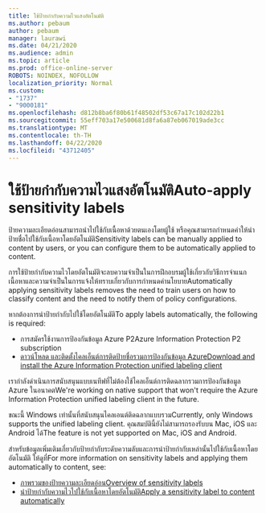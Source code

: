 ```yaml
---
title: ใช้ป้ายกํากับความไวแสงอัตโนมัติ
ms.author: pebaum
author: pebaum
manager: laurawi
ms.date: 04/21/2020
ms.audience: admin
ms.topic: article
ms.prod: office-online-server
ROBOTS: NOINDEX, NOFOLLOW
localization_priority: Normal
ms.custom:
- "1737"
- "9000181"
ms.openlocfilehash: d812b8ba6f80b61f48502df53c67a17c102d22b1
ms.sourcegitcommit: 55eff703a17e500681d8fa6a87eb067019ade3cc
ms.translationtype: MT
ms.contentlocale: th-TH
ms.lasthandoff: 04/22/2020
ms.locfileid: "43712405"
---
```

# <a name="auto-apply-sensitivity-labels"></a><span data-ttu-id="25af4-102">ใช้ป้ายกํากับความไวแสงอัตโนมัติ</span><span class="sxs-lookup"><span data-stu-id="25af4-102">Auto-apply sensitivity labels</span></span>

<span data-ttu-id="25af4-103">ป้ายความละเอียดอ่อนสามารถนําไปใช้กับเนื้อหาด้วยตนเองโดยผู้ใช้ หรือคุณสามารถกําหนดค่าให้นําป้ายชื่อไปใช้กับเนื้อหาโดยอัตโนมัติ</span><span class="sxs-lookup"><span data-stu-id="25af4-103">Sensitivity labels can be manually applied to content by users, or you can configure them to be automatically applied to content.</span></span>

<span data-ttu-id="25af4-104">การใช้ป้ายกํากับความไวโดยอัตโนมัติจะลบความจําเป็นในการฝึกอบรมผู้ใช้เกี่ยวกับวิธีการจําแนกเนื้อหาและความจําเป็นในการแจ้งให้ทราบเกี่ยวกับการกําหนดค่านโยบาย</span><span class="sxs-lookup"><span data-stu-id="25af4-104">Automatically applying sensitivity labels removes the need to train users on how to classify content and the need to notify them of policy configurations.</span></span>

<span data-ttu-id="25af4-105">หากต้องการนําป้ายกํากับไปใช้โดยอัตโนมัติ</span><span class="sxs-lookup"><span data-stu-id="25af4-105">To apply labels automatically, the following is required:</span></span>

- <span data-ttu-id="25af4-106">การสมัครใช้งานการป้องกันข้อมูล Azure P2</span><span class="sxs-lookup"><span data-stu-id="25af4-106">Azure Information Protection P2 subscription</span></span>
- [<span data-ttu-id="25af4-107">ดาวน์โหลด และติดตั้งไคลเอ็นต์การติดป้ายชื่อรวมการป้องกันข้อมูล Azure</span><span class="sxs-lookup"><span data-stu-id="25af4-107">Download and install the Azure Information Protection unified labeling client</span></span>](https://docs.microsoft.com/azure/information-protection/rms-client/install-unifiedlabelingclient-app)

<span data-ttu-id="25af4-108">เรากําลังดําเนินการสนับสนุนแบบเนทีฟที่ไม่ต้องใช้ไคลเอ็นต์การติดฉลากรวมการป้องกันข้อมูล Azure ในอนาคต</span><span class="sxs-lookup"><span data-stu-id="25af4-108">We're working on native support that won't require the Azure Information Protection unified labeling client in the future.</span></span>

<span data-ttu-id="25af4-109">ขณะนี้ Windows เท่านั้นที่สนับสนุนไคลเอนต์ติดฉลากแบบรวม</span><span class="sxs-lookup"><span data-stu-id="25af4-109">Currently, only Windows supports the unified labeling client.</span></span>  <span data-ttu-id="25af4-110">คุณสมบัตินี้ยังไม่สามารถรองรับบน Mac, iOS และ Android ได้</span><span class="sxs-lookup"><span data-stu-id="25af4-110">The feature is not yet supported on Mac, iOS and Android.</span></span>

<span data-ttu-id="25af4-111">สําหรับข้อมูลเพิ่มเติมเกี่ยวกับป้ายกํากับระดับความลับและการนําป้ายกํากับเหล่านั้นไปใช้กับเนื้อหาโดยอัตโนมัติ ให้ดูที่</span><span class="sxs-lookup"><span data-stu-id="25af4-111">For more information on sensitivity labels and applying them automatically to content,  see:</span></span>

- [<span data-ttu-id="25af4-112">ภาพรวมของป้ายความละเอียดอ่อน</span><span class="sxs-lookup"><span data-stu-id="25af4-112">Overview of sensitivity labels</span></span>](https://docs.microsoft.com/office365/securitycompliance/sensitivity-labels)
- [<span data-ttu-id="25af4-113">นําป้ายกํากับความไวไปใช้กับเนื้อหาโดยอัตโนมัติ</span><span class="sxs-lookup"><span data-stu-id="25af4-113">Apply a sensitivity label to content automatically</span></span>](https://docs.microsoft.com/office365/securitycompliance/apply_sensitivity_label_automatically)